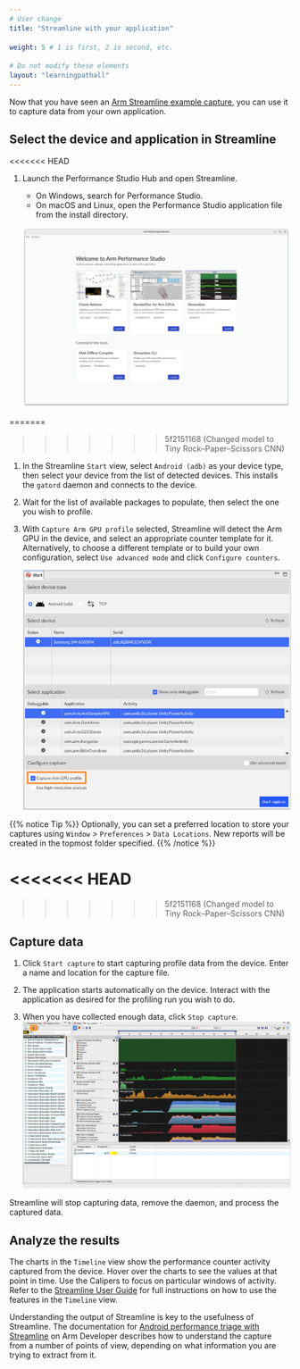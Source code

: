 ```yaml
---
# User change
title: "Streamline with your application"

weight: 5 # 1 is first, 2 is second, etc.

# Do not modify these elements
layout: "learningpathall"
---
```

Now that you have seen an [Arm Streamline example capture](/learning-paths/mobile-graphics-and-gaming/ams/streamline_example/), you can use it to capture data from your own application.

## Select the device and application in Streamline

<<<<<<< HEAD
1. Launch the Performance Studio Hub and open Streamline.

    - On Windows, search for Performance Studio.
    - On macOS and Linux, open the Performance Studio application file from the install directory.

    ![Performance Studio Hub](images/ps_hub.png)

=======
>>>>>>> 5f2151168 (Changed model to Tiny Rock–Paper–Scissors CNN)
1. In the Streamline `Start` view, select `Android (adb)` as your device type, then select your device from the list of detected devices. This installs the `gatord` daemon and connects to the device.

1. Wait for the list of available packages to populate, then select the one you wish to profile.
1. With `Capture Arm GPU profile` selected, Streamline will detect the Arm GPU in the device, and select an appropriate counter template for it. Alternatively, to choose a different template or to build your own configuration, select `Use advanced mode` and click `Configure counters`.

    ![Connect to device #center](images/start.png "Connect to the device")

{{% notice Tip %}}
Optionally, you can set a preferred location to store your captures using `Window` > `Preferences` > `Data Locations`. New reports will be created in the topmost folder specified.
{{% /notice %}}

<<<<<<< HEAD
=======

>>>>>>> 5f2151168 (Changed model to Tiny Rock–Paper–Scissors CNN)
## Capture data

1. Click `Start capture` to start capturing profile data from the device. Enter a name and location for the capture file.

1. The application starts automatically on the device. Interact with the application as desired for the profiling run you wish to do.

1. When you have collected enough data, click `Stop capture`.
![Stop capture #center](images/stop_capture.png "Stop Capture")

Streamline will stop capturing data, remove the daemon, and process the captured data.

## Analyze the results

The charts in the `Timeline` view show the performance counter activity captured from the device. Hover over the charts to see the values at that point in time. Use the Calipers to focus on particular windows of activity. Refer to the [Streamline User Guide](https://developer.arm.com/documentation/101816/latest/Analyze-your-capture) for full instructions on how to use the features in the `Timeline` view.

Understanding the output of Streamline is key to the usefulness of Streamline. The documentation for [Android performance triage with Streamline](https://developer.arm.com/documentation/102540/latest/) on Arm Developer describes how to understand the capture from a number of points of view, depending on what information you are trying to extract from it.
